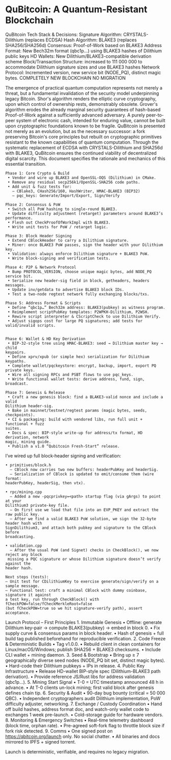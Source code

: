 # QuBitcoin: A Quantum-Resistant Blockchain

QuBitcoin Tech Stack & Decisions:
Signature Algorithm: CRYSTALS-Dilithium (replaces ECDSA)
Hash Algorithm: BLAKE3 (replaces SHA256/SHA256d)
Consensus: Proof-of-Work based on BLAKE3
Address Format: New Bech32m format (qbc1p...) using BLAKE3 hashes of Dilithium public keys
HD Wallets: New Dilithium/BLAKE3-compatible derivation scheme
Block/Transaction Structure: increased to 111 000 000 to accommodate Dilithium signature sizes and use BLAKE3 hashes
Network Protocol: Incremented version, new service bit (NODE_PQ), distinct magic bytes.
COMPLETELY NEW BLOCKCHAIN NO MIGRATION

 The emergence of practical quantum computation represents not merely a threat, but a fundamental invalidation of the security model underpinning legacy Bitcoin. Shor's algorithm renders the elliptic curve cryptography, upon which control of ownership rests, demonstrably obsolete. Grover's algorithm erodes the already marginal security guarantees of hash-based Proof-of-Work against a sufficiently advanced adversary. A purely peer-to-peer system of electronic cash, intended for enduring value, cannot be built upon cryptographic foundations known to be fragile. QuBitcoin is presented not merely as an evolution, but as the necessary successor: a fork preserving Bitcoin's core principles but rebuilt on cryptographic primitives resistant to the known capabilities of quantum computation. Through the systematic replacement of ECDSA with CRYSTALS-Dilithium and SHA256d with BLAKE3, QuBitcoin ensures the continued viability of decentralized digital scarcity. This document specifies the rationale and mechanics of this essential transition.



    Phase 1: Core Crypto & Build
     • Vendor and wire up BLAKE3 and OpenSSL-OQS (Dilithium) in CMake.
     • Remove any residual secp256k1/OpenSSL-SHA256 code paths.
     • Add unit & fuzz tests for:
       – CBlake3, CHash256/160, HashWriter, HMAC-BLAKE3 (BIP32)
       – pqc_keys: Generate/Import/Export, Sign/Verify

    Phase 2: Consensus & PoW
     • Switch all PoW hashing to single-round BLAKE3.
     • Update difficulty adjustment (retarget) parameters around BLAKE3’s performance.
     • Flesh out CheckProofOfWorkImpl with BLAKE3.
     • Write unit tests for PoW / retarget logic.

    Phase 3: Block Header Signing
     • Extend CBlockHeader to carry a Dilithium signature.
     • Miner: once BLAKE3 PoW passes, sign the header with your Dilithium key.
     • Validation: always enforce Dilithium signature + BLAKE3 PoW.
     • Write block-signing and verification tests.

    Phase 4: P2P & Network Protocol
     • Bump PROTOCOL_VERSION, choose unique magic bytes, add NODE_PQ service bit.
     • Serialize new header‐sig field in block, getheaders, headers messages.
     • Update inv/getdata to advertise BLAKE3 block IDs.
     • Test a two-node regtest network fully exchanging blocks/txs.

    Phase 5: Address Format & Scripts
     • Define “qbc1p…” Bech32m address: BLAKE3(pubkey) as witness program.
     • Reimplement scriptPubKey templates: P2WPKH-Dilithium, P2WSH.
     • Rewire script interpreter & CScriptCheck to use Dilithium Verify.
     • Adjust sigops cost for large PQ signatures; add tests for valid/invalid scripts.


    Phase 6: Wallet & HD Key Derivation
     • BIP-32-style tree using HMAC-BLAKE3: seed → Dilithium master key → child
    keypairs.
     • Define xprv/xpub (or simple hex) serialization for Dilithium keypaths.
     • Complete wallet/pqckeystore: encrypt, backup, import, export PQ private keys.
     • Wire all signing RPCs and PSBT flows to use pqc_keys.
     • Write functional wallet tests: derive address, fund, sign, broadcast.

    Phase 7: Genesis & Release
     • Craft a new genesis block: find a BLAKE3-valid nonce and include a valid
    Dilithium header-sig.
     • Bake in mainnet/testnet/regtest params (magic bytes, seeds, checkpoints).
     • CI & packaging: build with vendored libs, run full unit + functional + fuzz
    suites.
     • Docs & spec: BIP-style write-up for address/tx format, HD derivation, network
    magic, mining guide.
     • Publish a v1.0 “Qubitcoin Fresh-Start” release.

  I’ve wired up full block‐header signing and verification:

    • primitives/block.h
      – CBlock now carries two new buffers: headerPubKey and headerSig.
      – Serialization of CBlock is updated to emit/consume them (wire format:
    headerPubKey, headerSig, then vtx).

    • rpc/mining.cpp
      – Added a new -pqcprivkey=<path> startup flag (via gArgs) to point at your
    Dilithium3 private‐key file.
      – On first use we load that file into an EVP_PKEY and extract the raw public key.
      – After we find a valid BLAKE3 PoW solution, we sign the 32‐byte header hash with
    SignDilithium3, and attach both pubkey and signature to the CBlock before
    broadcasting.

    • validation.cpp
      – After the usual PoW (and Signet) checks in CheckBlock(), we now reject any block
     missing a PQC signature or whose Dilithium signature doesn’t verify against the
    header hash.

    Next steps (tests):
    – Unit test for CDilithiumKey to exercise generate/sign/verify on a sample message.
    – Functional test: craft a minimal CBlock with dummy coinbase, signature it against
    a test key, run through CheckBlock() with fCheckPOW=false/fCheckMerkleRoot=false
    (but fCheckPOW=true so we hit signature‐verify path), assert acceptance.





Launch Protocol – First Principles
	1.	Immutable Genesis
	•	Offline: generate Dilithium key-pair → compute BLAKE3(pubkey) → embed in block 0.
	•	Fix supply curve & consensus params in block header.
	•	Hash of genesis + full build tag published beforehand for reproducible verification.
	2.	Code Freeze & Deterministic Builds
	•	Tag v1.0.0.
	•	Rebuild client in clean containers for Linux/macOS/Windows; publish SHA256 + BLAKE3 checksums.
	•	Include CLI wallet + mining daemon.
	3.	Seed & Bootstrap
	•	Bring up ≥ 7 geographically diverse seed nodes (NODE_PQ bit set, distinct magic bytes).
	•	Hard-code their Dilithium pubkeys + IPs in release.
	4.	Public Key Infrastructure
	•	Release HD-wallet BIP-style spec (Dilithium-BLAKE3 path derivation).
	•	Provide reference JS/Rust libs for address validation (qbc1p…).
	5.	Mining Start Signal
	•	T-0 = UTC timestamp announced 48 h in advance.
	•	At T-0 clients un-lock mining; first valid block after genesis defines chain tip.
	6.	Security & Audit
	•	90-day bug bounty (critical = 50 000 QBC).
	•	Independent cryptographers audit Dilithium implementation, PoW difficulty adjuster, networking.
	7.	Exchange / Custody Coordination
	•	Hand off build hashes, address format doc, and watch-only wallet code to exchanges 1 week pre-launch.
	•	Cold-storage guide for hardware vendors.
	8.	Monitoring & Emergency Switches
	•	Real-time telemetry dashboard (block time, orphan rate).
	•	Pre-agreed soft-fork flag to throttle block size if fork risk detected.
	9.	Comms
	•	One signed post on https://qbitcoin.org/launch only. No social chatter.
	•	All binaries and docs mirrored to IPFS + signed torrent.

Launch is deterministic, verifiable, and requires no legacy migration.

